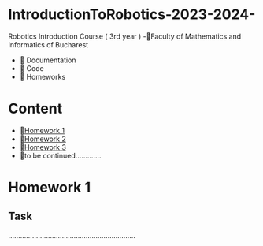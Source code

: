 # IntroductionToRobotics-2023-2024-
Robotics Introduction Course ( 3rd year )
-📍Faculty of Mathematics and Informatics of Bucharest
- 🤖 Documentation
- 🤖 Code
- 🤖 Homeworks

# Content
- 🚨[Homework 1](#homework-1)
- 🚨[Homework 2](#homework-1)
- 🚨[Homework 3](#homework-1)
- 🚨to be continued.............
# Homework 1
## Task
................................................................
